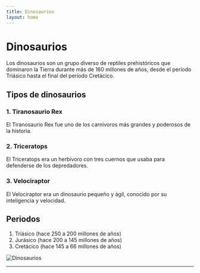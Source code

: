 ```yaml
---
title: Dinosaurios
layout: home
---
```


# Dinosaurios

Los dinosaurios son un grupo diverso de reptiles prehistóricos que dominaron la Tierra durante más de 160 millones de años, desde el período Triásico hasta el final del período Cretácico.

## Tipos de dinosaurios

### 1. **Tiranosaurio Rex**
El Tiranosaurio Rex fue uno de los carnívoros más grandes y poderosos de la historia.

### 2. **Triceratops**
El Triceratops era un herbívoro con tres cuernos que usaba para defenderse de los depredadores.

### 3. **Velociraptor**
El Velociraptor era un dinosaurio pequeño y ágil, conocido por su inteligencia y velocidad.

## Periodos

1. Triásico (hace 250 a 200 millones de años)
2. Jurásico (hace 200 a 145 millones de años)
3. Cretácico (hace 145 a 66 millones de años)

![Dinosaurios](https://example.com/dinosaur-image.jpg)


----
[Just the Docs]: https://just-the-docs.github.io/just-the-docs/
[GitHub Pages]: https://docs.github.com/en/pages
[README]: https://github.com/just-the-docs/just-the-docs-template/blob/main/README.md
[Jekyll]: https://jekyllrb.com
[GitHub Pages / Actions workflow]: https://github.blog/changelog/2022-07-27-github-pages-custom-github-actions-workflows-beta/
[use this template]: https://github.com/just-the-docs/just-the-docs-template/generate
